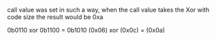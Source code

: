 call value was set in such a way, when the call value takes the Xor with code size the result would be 0xa

0b0110 xor 0b1100 = 0b1010
(0x06) xor (0x0c) = (0x0a)